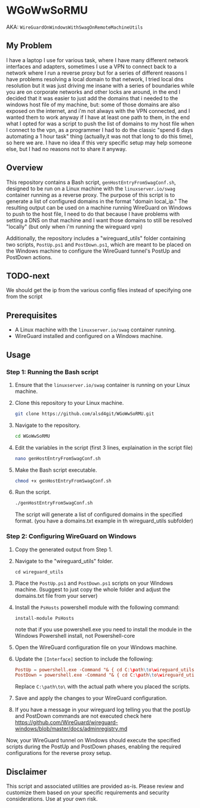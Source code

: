 # WGoWwSoRMU

AKA: `WireGuardOnWindowsWithSwagOnRemoteMachineUtils`

## My Problem

I have a laptop I use for various task, where I have many different network interfaces and adapters, sometimes I use a VPN to connect back to a network where I run a reverse proxy but for a series of different reasons I have problems resolving a local domain to that network, I tried local dns resolution but it was just driving me insane with a series of boundaries while you are on corporate networks and other locks are around, in the end I decided that it was easier to just add the domains that i needed to the windows host file of my machine, but: some of those domains are also exposed on the internet, and i'm not always with the VPN connected, and I wanted them to work anyway if I have at least one path to them, in the end what I opted for was a script to push the list of domains to my host file when I connect to the vpn, as a programmer I had to do the classic "spend 6 days automating a 1 hour task" thing (actually,it was not that long to do this time), so here we are.
I have no idea if this very specific setup may help someone else, but I had no reasons not to share it anyway.

## Overview

This repository contains a Bash script, `genHostEntryFromSwagConf.sh`, designed to be run on a Linux machine with the `linuxserver.io/swag` container running as a reverse proxy. The purpose of this script is to generate a list of configured domains in the format "domain local_ip." The resulting output can be used on a machine running WireGuard on Windows to push to the host file, I need to do that because I have problems with setting a DNS on that machine and I want those domains to still be resolved "locally" (but only when i'm running the wireguard vpn)

Additionally, the repository includes a "wireguard_utils" folder containing two scripts, `PostUp.ps1` and `PostDown.ps1`, which are meant to be placed on the Windows machine to configure the WireGuard tunnel's PostUp and PostDown actions.

## TODO-next

We should get the ip from the various config files instead of specifying one from the script

## Prerequisites

- A Linux machine with the `linuxserver.io/swag` container running.
- WireGuard installed and configured on a Windows machine.

## Usage

### Step 1: Running the Bash script

1. Ensure that the `linuxserver.io/swag` container is running on your Linux machine.

2. Clone this repository to your Linux machine.

    ```bash
    git clone https://github.com/alsd4git/WGoWwSoRMU.git
    ```

3. Navigate to the repository.

    ```bash
    cd WGoWwSoRMU
    ```

4. Edit the variables in the script (first 3 lines, explaination in the script file)

    ```bash
    nano genHostEntryFromSwagConf.sh
    ```

5. Make the Bash script executable.

    ```bash
    chmod +x genHostEntryFromSwagConf.sh
    ```

6. Run the script.

    ```bash
    ./genHostEntryFromSwagConf.sh
    ```

   The script will generate a list of configured domains in the specified format. (you have a domains.txt example in th wireguard_utils subfolder)

### Step 2: Configuring WireGuard on Windows

1. Copy the generated output from Step 1.

2. Navigate to the "wireguard_utils" folder.

    ```pwsh
    cd wireguard_utils
    ```

3. Place the `PostUp.ps1` and `PostDown.ps1` scripts on your Windows machine. (Isuggest to just copy the whole folder and adjust the domains.txt file from your server)

4. Install the `PsHosts` powershell module with the following command:

    ```pwsh
    install-module PsHosts
    ```

    note that if you use powershell.exe you need to install the module in the Windows Powershell install, not Powershell-core

5. Open the WireGuard configuration file on your Windows machine.

6. Update the `[Interface]` section to include the following:

    ```conf
    PostUp = powershell.exe -Command "& { cd C:\path\to\wireguard_utils\ ; .\PostUp.ps1 }"
    PostDown = powershell.exe -Command "& { cd C:\path\to\wireguard_utils\ ; .\PostDown.ps1 }"
    ```

   Replace `C:\path\to\` with the actual path where you placed the scripts.

7. Save and apply the changes to your WireGuard configuration.

8. If you have a message in your wireguard log telling you that the postUp and PostDown commands are not executed check here <https://github.com/WireGuard/wireguard-windows/blob/master/docs/adminregistry.md>

Now, your WireGuard tunnel on Windows should execute the specified scripts during the PostUp and PostDown phases, enabling the required configurations for the reverse proxy setup.

## Disclaimer

This script and associated utilities are provided as-is. Please review and customize them based on your specific requirements and security considerations. Use at your own risk.
